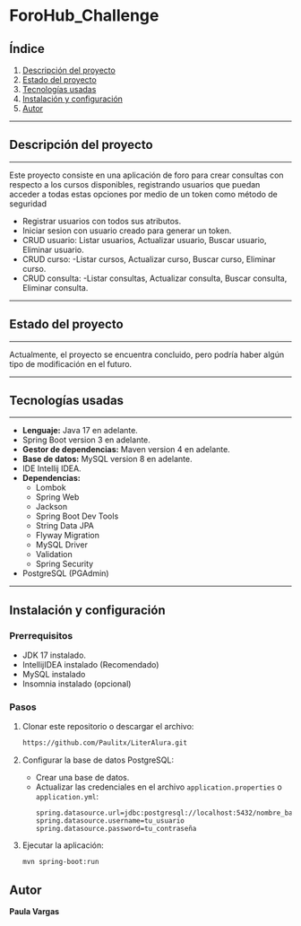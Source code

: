 # ForoHub_Challenge

&#x20; &#x20;

## Índice

1. [Descripción del proyecto](#descripción-del-proyecto)
2. [Estado del proyecto](#estado-del-proyecto)
3. [Tecnologías usadas](#tecnologías-usadas)
4. [Instalación y configuración](#instalación-y-configuración)
5. [Autor](#autor)

---
## Descripción del proyecto
---
Este proyecto consiste en una aplicación de foro para crear consultas con respecto a los cursos disponibles, registrando usuarios que puedan acceder a todas estas opciones por medio de un token como método de seguridad

- Registrar usuarios con todos sus atributos.
- Iniciar sesion con usuario creado para generar un token.
- CRUD usuario:
  Listar usuarios, Actualizar usuario, Buscar usuario, Eliminar usuario.
- CRUD curso:
  -Listar cursos, Actualizar curso, Buscar curso, Eliminar curso.
- CRUD consulta:
  -Listar consultas, Actualizar consulta, Buscar consulta, Eliminar consulta.
  
---
## Estado del proyecto
---
Actualmente, el proyecto se encuentra concluido, pero podría haber algún tipo de modificación en el futuro.

---
## Tecnologías usadas
---
- **Lenguaje:** Java 17 en adelante.
-  Spring Boot version 3 en adelante.
- **Gestor de dependencias:** Maven version 4 en adelante.
- **Base de datos:** MySQL version 8 en adelante.
-  IDE Intellij IDEA.
- **Dependencias:**
  - Lombok
  - Spring Web
  - Jackson
  - Spring Boot Dev Tools
  - String Data JPA
  - Flyway Migration
  - MySQL Driver
  - Validation
  - Spring Security
-  PostgreSQL (PGAdmin)
  
---
## Instalación y configuración

### Prerrequisitos

- JDK 17 instalado.
- IntellijIDEA instalado (Recomendado)
- MySQL instalado
- Insomnia instalado (opcional)

### Pasos

1. Clonar este repositorio o descargar el archivo:

   ```bash
   https://github.com/Paulitx/LiterAlura.git
   ```

2. Configurar la base de datos PostgreSQL:

   - Crear una base de datos.
   - Actualizar las credenciales en el archivo `application.properties` o `application.yml`:
     ```properties
     spring.datasource.url=jdbc:postgresql://localhost:5432/nombre_base_datos
     spring.datasource.username=tu_usuario
     spring.datasource.password=tu_contraseña
     ```

3. Ejecutar la aplicación:

   ```bash
   mvn spring-boot:run
   ```

## Autor

**Paula Vargas**

&#x20;
